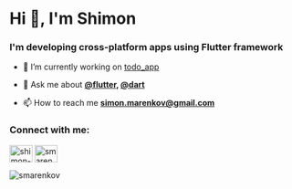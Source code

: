 <h1 align="left">Hi 👋, I'm Shimon</h1>
<h3 align="left">I'm developing cross-platform apps using Flutter framework</h3>

- 🔭 I’m currently working on [todo_app](https://github.com/smarenkov/todo_app)

- 💬 Ask me about **[@flutter](https://github.com/flutter), [@dart](https://github.com/dart-lang)** 

- 📫 How to reach me **simon.marenkov@gmail.com**

<h3 align="left">Connect with me:</h3>
<!-- LinkedIn -->
<a href="https://linkedin.com/in/shimon-marenkov/" target="blank"><img align="center" src="https://raw.githubusercontent.com/rahuldkjain/github-profile-readme-generator/master/src/images/icons/Social/linked-in-alt.svg" alt="shimon-marenkov/" height="30" width="40" /></a>
<!-- LeetCode -->
<a href="https://www.leetcode.com/smarenkov" target="blank"><img align="center" src="https://raw.githubusercontent.com/rahuldkjain/github-profile-readme-generator/master/src/images/icons/Social/leet-code.svg" alt="smarenkov" height="30" width="40" /></a>
</p>

<!-- Stats -->
<p><img align="left" src="https://github-readme-stats.vercel.app/api/top-langs?username=smarenkov&layout=compact&hide=cmake,c%2B%2B,ruby" alt="smarenkov" /></p>

<!--
**smarenkov/smarenkov** is a ✨ _special_ ✨ repository because its `README.md` (this file) appears on your GitHub profile.

Here are some ideas to get you started:

- 🔭 I’m currently working on ...
- 🌱 I’m currently learning ...
- 👯 I’m looking to collaborate on ...
- 🤔 I’m looking for help with ...
- 💬 Ask me about ...
- 📫 How to reach me: ...
- 😄 Pronouns: ...
- ⚡ Fun fact: ...
-->
